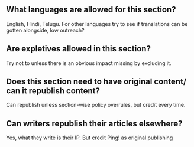 ## What languages are allowed for this section?
English, Hindi, Telugu. For other languages try to see if translations can be gotten alongside, low outreach?

## Are expletives allowed in this section?
Try not to unless there is an obvious impact missing by excluding it.

## Does this section need to have original content/ can it republish content?
Can republish unless section-wise policy overrules, but credit every time.

## Can writers republish their articles elsewhere?
Yes, what they write is their IP. But credit Ping! as original publishing
